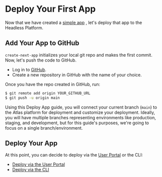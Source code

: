 # Deploy Your First App

Now that we have created a [simple app](/guides/getting-started/create-app) , let's deploy that app to the Headless Platform.

## Add Your App to GitHub

`create-next-app` initializes your local git repo and makes the first commit. Now, let's push the code to GitHub.

- Log in to [GitHub](https://github.com).
- Create a new repository in GitHub with the name of your choice.

Once you have the repo created in GitHub, run:

```bash
$ git remote add origin YOUR_GITHUB_URL
$ git push -u origin main
```

Using this Deploy App guide, you will connect your current branch (`main`) to the Atlas platform for deployment and customize your deployment. Ideally, you will have multiple branches representing environments like production, staging, and development, but for this guide's purposes, we're going to focus on a single branch/environment.

## Deploy Your App

At this point, you can decide to deploy via the [User Portal](https://my.wpengine.com) or the CLI:

- [Deploy via the User Portal](/guides/getting-started/deploy-app/portal)
- [Deploy via the CLI](/guides/getting-started/deploy-app/cli)
